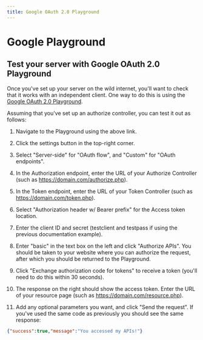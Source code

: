 ```yaml
---
title: Google OAuth 2.0 Playground
---
```


# Google Playground

Test your server with Google OAuth 2.0 Playground
-------------------------------------------------

Once you've set up your server on the wild internet, you'll want to check that it works with an independent client.
One way to do this is using the [Google OAuth 2.0 Playground](https://developers.google.com/oauthplayground/).

Assuming that you've set up an authorize controller, you can test it out as follows:

  1. Navigate to the Playground using the above link.

  2. Click the settings button in the top-right corner.

  3. Select "Server-side" for "OAuth flow", and "Custom" for "OAuth endpoints".

  4. In the Authorization endpoint, enter the URL of your Authorize Controller (such as https://domain.com/authorize.php).

  5. In the Token endpoint, enter the URL of your Token Controller (such as https://domain.com/token.php).

  6. Select "Authorization header w/ Bearer prefix" for the Access token location.

  7. Enter the client ID and secret (testclient and testpass if using the previous documentation example).

  8. Enter "basic" in the text box on the left and click "Authorize APIs". You should be taken to your website where you can authorize the request, after which you should be returned to the Playground.

  9. Click "Exchange authorization code for tokens" to receive a token (you'll need to do this within 30 seconds).

  10. The response on the right should show the access token. Enter the URL of your resource page (such as https://domain.com/resource.php).

  11. Add any optional parameters you want, and click "Send the request". If you've used the same code as previously you should see the same response:

```json
{"success":true,"message":"You accessed my APIs!"}
```
